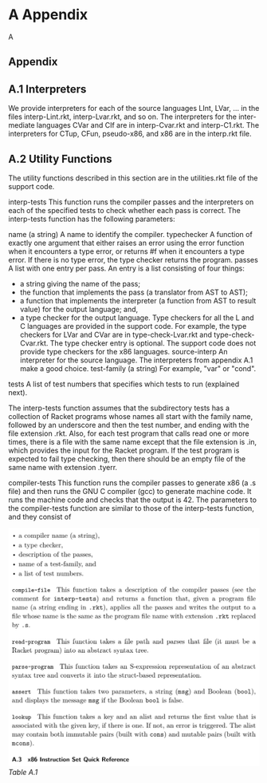 # A Appendix

A

## Appendix

## A.1 Interpreters

We provide interpreters for each of the source languages LInt, LVar, … in the files interp-Lint.rkt, interp-Lvar.rkt, and so on. The interpreters for the inter- mediate languages CVar and CIf are in interp-Cvar.rkt and interp-C1.rkt. The interpreters for CTup, CFun, pseudo-x86, and x86 are in the interp.rkt file.

## A.2 Utility Functions

The utility functions described in this section are in the utilities.rkt file of the support code.

interp-tests This function runs the compiler passes and the interpreters on each of the specified tests to check whether each pass is correct. The interp-tests function has the following parameters:

name (a string) A name to identify the compiler. typechecker A function of exactly one argument that either raises an error using the error function when it encounters a type error, or returns #f when it encounters a type error. If there is no type error, the type checker returns the program. passes A list with one entry per pass. An entry is a list consisting of four things:

* a string giving the name of the pass;
* the function that implements the pass (a translator from AST to AST);
* a function that implements the interpreter (a function from AST to result
  value) for the output language; and,
* a type checker for the output language. Type checkers for all the L and C
  languages are provided in the support code. For example, the type checkers
  for LVar and CVar are in type-check-Lvar.rkt and type-check-Cvar.rkt.
  The type checker entry is optional. The support code does not provide type
  checkers for the x86 languages.
  source-interp An interpreter for the source language. The interpreters from
  appendix A.1 make a good choice.
  test-family (a string) For example, "var" or "cond".

tests A list of test numbers that specifies which tests to run (explained next).

The interp-tests function assumes that the subdirectory tests has a collection of Racket programs whose names all start with the family name, followed by an underscore and then the test number, and ending with the file extension .rkt. Also, for each test program that calls read one or more times, there is a file with the same name except that the file extension is .in, which provides the input for the Racket program. If the test program is expected to fail type checking, then there should be an empty file of the same name with extension .tyerr.

compiler-tests This function runs the compiler passes to generate x86 (a .s file) and then runs the GNU C compiler (gcc) to generate machine code. It runs the machine code and checks that the output is 42. The parameters to the compiler-tests function are similar to those of the interp-tests function, and they consist of

![Table A.1...](images/page_226_vector_617.png)
*Table A.1*

